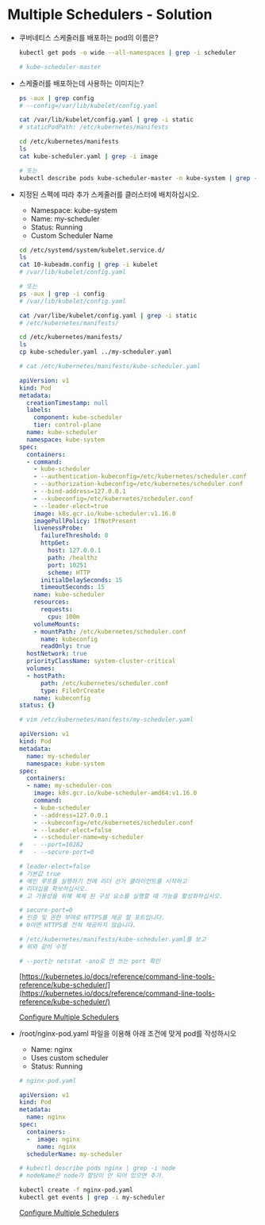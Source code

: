 # Multiple Schedulers - Solution

- 쿠버네티스 스케줄러를 배포하는 pod의 이름은?

    ```bash
    kubectl get pods -o wide --all-namespaces | grep -i scheduler

    # kube-scheduler-master
    ```

- 스케줄러를 배포하는데 사용하는 이미지는?

    ```bash
    ps -aux | grep config
    # --config=/var/lib/kubelet/config.yaml

    cat /var/lib/kubelet/config.yaml | grep -i static
    # staticPodPath: /etc/kubernetes/manifests

    cd /etc/kubernetes/manifests
    ls 
    cat kube-scheduler.yaml | grep -i image

    # 또는
    kubectl describe pods kube-scheduler-master -n kube-system | grep -i -A10 -B10 image 
    ```

- 지정된 스펙에 따라 추가 스케줄러를 클러스터에 배치하십시오.
    - Namespace: kube-system
    - Name: my-scheduler
    - Status: Running
    - Custom Scheduler Name

    ```bash
    cd /etc/systemd/system/kubelet.service.d/
    ls
    cat 10-kubeadm.config | grep -i kubelet
    # /var/lib/kubelet/config.yaml

    # 또는
    ps -aux | grep -i config
    # /var/lib/kubelet/config.yaml

    cat /var/libe/kubelet/config.yaml | grep -i static
    # /etc/kubernetes/manifests/

    cd /etc/kubernetes/manifests/
    ls
    cp kube-scheduler.yaml ../my-scheduler.yaml
    ```

    ```yaml
    # cat /etc/kubernetes/manifests/kube-scheduler.yaml

    apiVersion: v1
    kind: Pod
    metadata:
      creationTimestamp: null
      labels:    
        component: kube-scheduler
        tier: control-plane
      name: kube-scheduler
      namespace: kube-system
    spec:
      containers:
      - command:
        - kube-scheduler
        - --authentication-kubeconfig=/etc/kubernetes/scheduler.conf
        - --authorization-kubeconfig=/etc/kubernetes/scheduler.conf
        - --bind-address=127.0.0.1
        - --kubeconfig=/etc/kubernetes/scheduler.conf
        - --leader-elect=true
        image: k8s.gcr.io/kube-scheduler:v1.16.0
        imagePullPolicy: IfNotPresent
        livenessProbe:
          failureThreshold: 8
          httpGet:
            host: 127.0.0.1
            path: /healthz
            port: 10251
            scheme: HTTP
          initialDelaySeconds: 15
          timeoutSeconds: 15
        name: kube-scheduler
        resources:
          requests:
            cpu: 100m
        volumeMounts:
        - mountPath: /etc/kubernetes/scheduler.conf
          name: kubeconfig
          readOnly: true
      hostNetwork: true
      priorityClassName: system-cluster-critical
      volumes:
      - hostPath:
          path: /etc/kubernetes/scheduler.conf
          type: FileOrCreate
        name: kubeconfig
    status: {}
    ```

    ```yaml
    # vim /etc/kubernetes/manifests/my-scheduler.yaml

    apiVersion: v1
    kind: Pod
    metadata:
      name: my-scheduler
      namespace: kube-system
    spec:
      containers:
      - name: my-scheduler-con
        image: k8s.gcr.io/kube-scheduler-amd64:v1.16.0
        command:
        - kube-scheduler
        - --address=127.0.0.1
        - --kubeconfig=/etc/kubernetes/scheduler.conf
        - --leader-elect=false
        - --scheduler-name=my-scheduler
    #   - --port=10282
    #   - --secure-port=0

    # leader-elect=false
    # 기본값 true
    # 메인 루프를 실행하기 전에 리더 선거 클라이언트를 시작하고 
    # 리더십을 확보하십시오. 
    # 고 가용성을 위해 복제 된 구성 요소를 실행할 때 기능을 활성화하십시오.

    # secure-port=0 
    # 인증 및 권한 부여로 HTTPS를 제공 할 포트입니다. 
    # 0이면 HTTPS를 전혀 제공하지 않습니다.

    # /etc/kubernetes/manifests/kube-scheduler.yaml를 보고 
    # 위와 같이 수정

    # --port는 netstat -ano로 안 쓰는 port 확인
    ```

    [https://kubernetes.io/docs/reference/command-line-tools-reference/kube-scheduler/](https://kubernetes.io/docs/reference/command-line-tools-reference/kube-scheduler/)

    [Configure Multiple Schedulers](https://kubernetes.io/docs/tasks/administer-cluster/configure-multiple-schedulers/)

- /root/nginx-pod.yaml 파일을 이용해 아래 조건에 맞게 pod를 작성하시오
    - Name: nginx
    - Uses custom scheduler
    - Status: Running

    ```yaml
    # nginx-pod.yaml 

    apiVersion: v1
    kind: Pod
    metadata:
      name: nginx
    spec:
      containers:
      -  image: nginx
         name: nginx
      schedulerName: my-scheduler

    # kubectl describe pods nginx | grep -i node 
    # nodeName은 node가 할당이 안 되어 있으면 추가.
    ```

    ```bash
    kubectl create -f nginx-pod.yaml
    kubectl get events | grep -i my-scheduler
    ```

    [Configure Multiple Schedulers](https://kubernetes.io/docs/tasks/administer-cluster/configure-multiple-schedulers/)